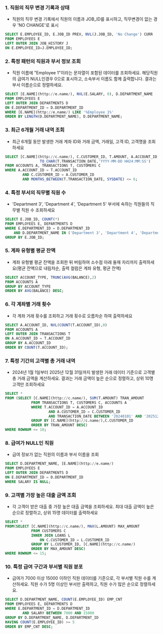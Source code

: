 ### 1. 직원의 직무 변경 기록과 상태

- 직원의 직무 변경 기록에서 직원의 이름과 JOB_ID를 표시하고, 직무변경이 없는 경우 'NO CHANGE'로 표시

```sql
SELECT E.EMPLOYEE_ID, E.JOB_ID PREV, NVL(J.JOB_ID, 'No Change') CURR
FROM EMPLOYEES E
LEFT OUTER JOIN JOB_HISTORY J
ON E.EMPLOYEE_ID=J.EMPLOYEE_ID;
```

### 2. 특정 패턴의 직원과 부서 정보 조회

- 직원 이름에 "Employee 1"이라는 문자열이 포함된 데이터를 조회하세요. 해당직원의 급여가 NULL인경우 0으로 표시하고, 소속부서 이름도 함께 출력합니다. 결과는 부서 이름순으로 정렬하세요.

```sql
SELECT [E.NAME](http://e.name/), NVL(E.SALARY, 0), D.DEPARTMENT_NAME
FROM EMPLOYEES E
LEFT OUTER JOIN DEPARTMENTS D
ON E.DEPARTMENT_ID = D.DEPARTMENT_ID
WHERE [E.NAME](http://e.name/) LIKE '%Employee 1%'
ORDER BY LENGTH(D.DEPARTMENT_NAME), D.DEPARTMENT_NAME;
```

### 3. 최근 6개월 거래 내역 조회

- 최근 6개월 동안 발생한 거래 계좌 ID와 거래 금액, 거래일, 고객 ID, 고객명을 조회하세요

```sql
SELECT [C.NAME](http://c.name/), C.CUSTOMER_ID, T.AMOUNT, A.ACCOUNT_ID, 
				TO_CHAR(T.TRANSACTION_DATE,'YYYY-MM-DD HH24:MM:SS')
FROM ACCOUNTS A, TRANSACTIONS T, CUSTOMERS C
WHERE A.ACCOUNT_ID = T.ACCOUNT_ID 
		AND C.CUSTOMER_ID = A.CUSTOMER_ID 
		AND MONTHS_BETWEEN(T.TRANSACTION_DATE, SYSDATE) <= 6;
```

### 4. 특정 부서의 직무별 직원 수

- 'Department 3', 'Department 4', 'Department 5' 부서에 속하는 직원들의 직무별 직원 수 조회하세요

```sql
SELECT E.JOB_ID, COUNT(*)
FROM EMPLOYEES E, DEPARTMENTS D
WHERE E.DEPARTMENT_ID = D.DEPARTMENT_ID 
	AND D.DEPARTMENT_NAME IN ('Department 3', 'Department 4', 'Department 5')
GROUP BY E.JOB_ID;
```

### 5. 계좌 유형별 평균 잔액

- 계좌 유형별 평균 잔액을 조회한 뒤 버림하여 소수점 아래 둘재 자리까지 출력하세요(평균 잔액으로 내림차순, 출력 컬럼은 계좌 유형, 평균 잔액)

```sql
SELECT ACCOUNT_TYPE, TRUNC(AVG(BALANCE),2)
FROM ACCOUNTS A
GROUP BY ACCOUNT_TYPE
ORDER BY AVG(BALANCE) DESC;
```

### 6. 각 계좌별 거래 횟수

- 각 계좌 거래 횟수를 조회하고 거래 횟수로 오름차순 하여 출력하세요

```sql
SELECT A.ACCOUNT_ID, NVL(COUNT(T.ACCOUNT_ID),0)
FROM ACCOUNTS A
LEFT OUTER JOIN TRANSACTIONS T
ON A.ACCOUNT_ID = T.ACCOUNT_ID
GROUP BY A.ACCOUNT_ID
ORDER BY COUNT(T.ACCOUNT_ID);
```

### 7. 특정 기간의 고객별 총 거래 내역

- 2024년 1월 1일부터 2025년 12월 31일까지 발생한 거래 데이터 기준으로 고객별 총 거래 금액을 계산하세요. 결과는 거래 금액이 높은 순으로 정렬하고, 
상위 10명 고객만 조회하세요

```sql
SELECT *
FROM (SELECT [C.NAME](http://c.name/), SUM(T.AMOUNT) TRAN_AMOUNT
			FROM TRANSACTIONS T, CUSTOMERS C, ACCOUNTS A
			WHERE T.ACCOUNT_ID = A.ACCOUNT_ID
					AND A.CUSTOMER_ID = C.CUSTOMER_ID
					AND TRANSACTION_DATE BETWEEN '20240101' AND '20251231'
			GROUP BY [C.NAME](http://c.name/),C.CUSTOMER_ID
			ORDER BY TRAN_AMOUNT DESC)
WHERE ROWNUM <= 10;
```

### 8. 급여가 NULL인 직원

- 급여 정보가 없는 직원의 이름과 부서 이름을 조회

```sql
SELECT D.DEPARTMENT_NAME, [E.NAME](http://e.name/)
FROM EMPLOYEES E
LEFT OUTER JOIN DEPARTMENTS D
ON E.DEPARTMENT_ID = D.DEPARTMENT_ID
WHERE SALARY IS NULL;
```

### 9. 고객별 가장 높은 대출 금액 조회

- 각 고객이 받은 대출 중 가장 높은 대출 금액을 조회하세요. 최대 대출 금액이 높은 순으로 정렬하고, 상위 15명 데이터를 출력하세요

```sql
SELECT *
FROM(SELECT [C.NAME](http://c.name/), MAX(L.AMOUNT) MAX_AMOUNT
			FROM CUSTOMERS C
			INNER JOIN LOANS L
				ON C.CUSTOMER_ID = L.CUSTOMER_ID
			GROUP BY L.CUSTOMER_ID, [C.NAME](http://c.name/)
			ORDER BY MAX_AMOUNT DESC)
WHERE ROWNUM <= 15;
```

### 10. 특정 급여 구간과 부서별 직원 분포

- 급여가 7000 이상 15000 이하인 직원 데이터를 기준으로, 각 부서별 직원 수를 계산하세요. 직원 수가 5명 이상인 부서만 출력하고, 직원 수가 많은 순으로 정렬하세요.

```sql
SELECT D.DEPARTMENT_NAME, COUNT(E.EMPLOYEE_ID) EMP_CNT
FROM EMPLOYEES E, DEPARTMENTS D
WHERE E.DEPARTMENT_ID = D.DEPARTMENT_ID
		AND SALARY BETWEEN 7000 AND 15000
GROUP BY D.DEPARTMENT_NAME, D.DEPARTMENT_ID
HAVING COUNT(E.EMPLOYEE_ID) >= 5
ORDER BY EMP_CNT DESC;
```
